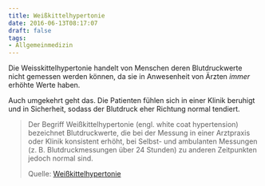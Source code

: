 ```yaml
---
title: Weißkittelhypertonie
date: 2016-06-13T08:17:07
draft: false
tags:
- Allgemeinmedizin
---
```


Die Weisskittelhypertonie handelt von Menschen deren Blutdruckwerte nicht
gemessen werden können, da sie in Anwesenheit von Ärzten *immer* erhöhte
Werte haben.

Auch umgekehrt geht das. Die Patienten fühlen sich in einer Klinik beruhigt
und in Sicherheit, sodass der Blutdruck eher Richtung normal tendiert.

> Der Begriff Weißkittelhypertonie (engl. white coat hypertension)
> bezeichnet Blutdruckwerte, die bei der Messung in einer Arztpraxis oder
> Klinik konsistent erhöht, bei Selbst- und ambulanten Messungen (z. B.
> Blutdruckmessungen über 24 Stunden) zu anderen Zeitpunkten jedoch normal
> sind.
>
> Quelle: [Weißkittelhypertonie](https://de.wikipedia.org/wiki/Weißkittelhypertonie)